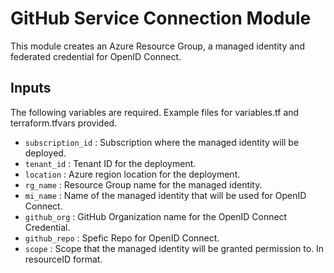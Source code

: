 # GitHub Service Connection Module

This module creates an Azure Resource Group, a managed identity and federated credential for OpenID Connect.

## Inputs

The following variables are required. Example files for variables.tf and terraform.tfvars provided.

- `subscription_id` : Subscription where the managed identity will be deployed.
- `tenant_id` : Tenant ID for the deployment.
- `location` : Azure region location for the deployment.
- `rg_name` : Resource Group name for the managed identity.
- `mi_name` : Name of the managed identity that will be used for OpenID Connect.
- `github_org` : GitHub Organization name for the OpenID Connect Credential.
- `github_repo` : Spefic Repo for OpenID Connect.
- `scope` : Scope that the managed identity will be granted permission to. In resourceID format.




